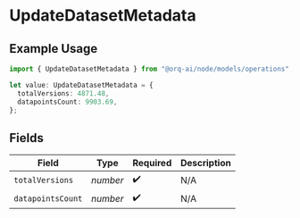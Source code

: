 # UpdateDatasetMetadata

## Example Usage

```typescript
import { UpdateDatasetMetadata } from "@orq-ai/node/models/operations";

let value: UpdateDatasetMetadata = {
  totalVersions: 4871.48,
  datapointsCount: 9903.69,
};
```

## Fields

| Field              | Type               | Required           | Description        |
| ------------------ | ------------------ | ------------------ | ------------------ |
| `totalVersions`    | *number*           | :heavy_check_mark: | N/A                |
| `datapointsCount`  | *number*           | :heavy_check_mark: | N/A                |